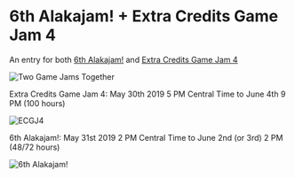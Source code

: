 # 6th Alakajam! + Extra Credits Game Jam 4
An entry for both [6th Alakajam!](https://alakajam.com/6th-alakajam/announcements) and [Extra Credits Game Jam 4](https://itch.io/jam/extra-credits-game-jam-4)

![Two Game Jams Together](https://i.imgur.com/EzFgM2G.png)

Extra Credits Game Jam 4:
May 30th 2019 5 PM Central Time to June 4th 9 PM (100 hours)

![ECGJ4](https://i.imgur.com/JiLZqQF.png)

6th Alakajam!:
May 31st 2019 2 PM Central Time to June 2nd (or 3rd) 2 PM (48/72 hours)

![6th Alakajam!](https://i.imgur.com/0SPtSQA.png)
